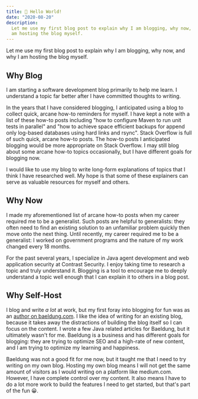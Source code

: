 ```yaml
---
title: 🎉 Hello World!
date: "2020-08-20"
description:
  Let me use my first blog post to explain why I am blogging, why now, and why I
  am hosting the blog myself.
---
```


Let me use my first blog post to explain why I am blogging, why now, and why I
am hosting the blog myself.

## Why Blog

I am starting a software development blog primarily to help me learn. I
understand a topic far better after I have committed thoughts to writing.

In the years that I have considered blogging, I anticipated using a blog to
collect quick, arcane how-to reminders for myself. I have kept a note with a
list of these how-to posts including "how to configure Maven to run unit tests
in parallel" and "how to achieve space efficient backups for append only
log-based databases using hard links and rsync". Stack Overflow is full of such
quick, arcane how-to posts. The how-to posts I anticipated blogging would be
more appropriate on Stack Overflow. I may still blog about some arcane how-to
topics occasionally, but I have different goals for blogging now.

I would like to use my blog to write long-form explanations of topics that I
think I have researched well. My hope is that some of these explainers can serve
as valuable resources for myself and others.

## Why Now

I made my aforementioned list of arcane how-to posts when my career required me
to be a generalist. Such posts are helpful to generalists: they often need to
find an existing solution to an unfamiliar problem quickly then move onto the
next thing. Until recently, my career required me to be a generalist: I worked
on government programs and the nature of my work changed every 18 months.

For the past several years, I specialize in Java agent development and web
application security at Contrast Security. I enjoy taking time to research a
topic and truly understand it. Blogging is a tool to encourage me to deeply
understand a topic well enough that I can explain it to others in a blog post.

## Why Self-Host

I blog and write _a lot_ at work, but my first foray into blogging for fun was
as an
[author on baeldung.com](https://www.baeldung.com/author/johnathan-gilday/). I
like the idea of writing for an existing blog, because it takes away the
distractions of building the blog itself so I can focus on the content. I wrote
a few Java related articles for Baeldung, but it ultimately wasn't for me.
Baeldung is a business and has different goals for blogging: they are trying to
optimize SEO and a high-rate of new content, and I am trying to optimize my
learning and happiness.

Baeldung was not a good fit for me now, but it taught me that I need to try
writing on my own blog. Hosting my own blog means I will not get the same amount
of visitors as I would writing on a platform like medium.com. However, I have
complete control over my content. It also means I have to do a lot more work to
build the features I need to get started, but that's part of the fun 😀.
